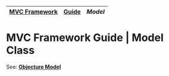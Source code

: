 | [MVC Framework](../../../README.md) | [Guide](../index.md) | *Model* |
| :-- | :-- | :-- |
# MVC Framework Guide \| Model Class

See: [**Objecture Model**](https://github.com/thomaspatrickwelborn/Objecture/blob/main/document/guide/model/index.md)
